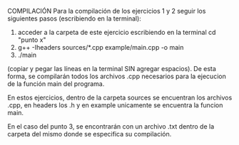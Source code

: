 COMPILACIÓN
Para la compilación de los ejercicios 1 y 2 seguir los siguientes pasos (escribiendo en la terminal):
1. acceder a la carpeta de este ejercicio escribiendo en la terminal cd "punto x"
2. g++ -Iheaders sources/*.cpp example/main.cpp -o main
3. ./main

(copiar y pegar las líneas en la terminal SIN agregar espacios).
De esta forma, se compilarán todos los archivos .cpp necesarios para la ejecucion de la función main del programa. 

En estos ejercicios, dentro de la carpeta sources se encuentran los archivos .cpp, en headers los .h y en example unicamente se encuentra la funcion main.

En el caso del punto 3, se encontrarán con un archivo .txt dentro de la carpeta del mismo donde se especifica su compilación.
